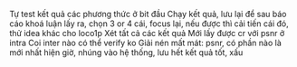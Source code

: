 Tự test kết quả các phương thức ở bit đầu
Chạy kết quả, lưu lại để sau báo cáo khoá luận lấy ra, chọn 3 or 4 cái, focus lại, nếu được thì cải tiến cái đó, thử idea khác cho loco1p
Xét tất cả các kết quả
Mới lấy được cr với psnr ở intra
Coi inter nào có thể verify ko
Giải nén mất mát: psnr, có phần nào là mới nhất hiện giờ, nhúng vào hệ thống, lưu hết kết quả tốt, xấu
